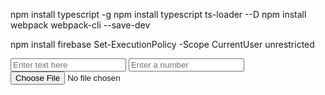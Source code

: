 npm install typescript -g
npm install typescript ts-loader --D
npm install webpack webpack-cli --save-dev

npm install firebase
Set-ExecutionPolicy -Scope CurrentUser unrestricted


<input type="text" id="textInput" placeholder="Enter text here">
 <input type="number" id="numberInput" placeholder="Enter a number">
<input type="file" id="fileInput">


